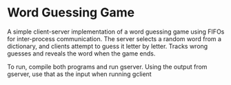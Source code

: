 # Word Guessing Game
A simple client-server implementation of a word guessing game using FIFOs for inter-process communication. The server selects a random word from a dictionary, and clients attempt to guess it letter by letter. Tracks wrong guesses and reveals the word when the game ends.

To run, compile both programs and run gserver. Using the output from gserver, use that as the input when running gclient
